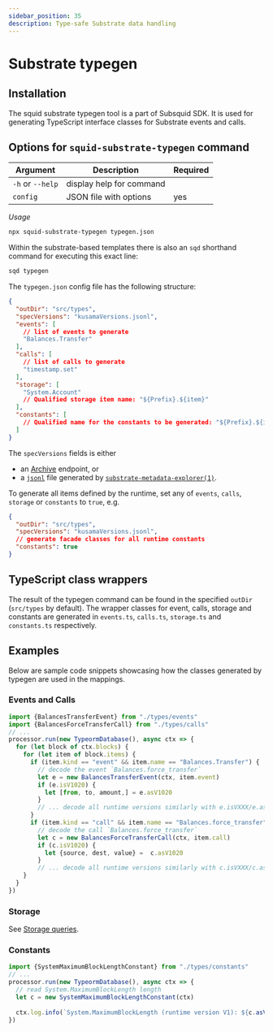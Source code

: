 ```yaml
---
sidebar_position: 35
description: Type-safe Substrate data handling
---
```


# Substrate typegen

## Installation

The squid substrate typegen tool is a part of Subsquid SDK. It is used for generating TypeScript interface classes for Substrate events and calls.

## Options for `squid-substrate-typegen` command

| Argument         | Description              | Required |
| ---------------- | ------------------------ | -------- |
| `-h` or `--help` | display help for command |          |
| `config`         | JSON file with options   | yes      |

*Usage*

```bash
npx squid-substrate-typegen typegen.json
```

Within the substrate-based templates there is also an `sqd` shorthand command for executing this exact line:

```bash
sqd typegen
```

The `typegen.json` config file has the following structure:
```json
{
  "outDir": "src/types",
  "specVersions": "kusamaVersions.jsonl",
  "events": [
    // list of events to generate
    "Balances.Transfer"
  ],
  "calls": [
    // list of calls to generate
    "timestamp.set"
  ],
  "storage": [
    "System.Account"
    // Qualified storage item name: "${Prefix}.${item}"
  ],
  "constants": [
    // Qualified name for the constants to be generated: "${Prefix}.${item}"
  ]
}
```
The `specVersions` fields is either
 - an [Archive](/archives) endpoint, or
 - a [`jsonl`](https://jsonlines.org) file generated by [`substrate-metadata-explorer(1)`](https://github.com/subsquid/squid-sdk/tree/master/substrate/substrate-metadata-explorer).

To generate all items defined by the runtime, set any of `events`, `calls`, `storage` or `constants` to `true`, e.g.

```json
{
  "outDir": "src/types",
  "specVersions": "kusamaVersions.jsonl",
  // generate facade classes for all runtime constants
  "constants": true
}
```

## TypeScript class wrappers

The result of the typegen command can be found in the specified `outDir` (`src/types` by default). The wrapper classes for event, calls, storage and constants are generated in `events.ts`, `calls.ts`, `storage.ts` and `constants.ts` respectively.

## Examples

Below are sample code snippets showcasing how the classes generated by typegen are used in the mappings.

### Events and Calls

```typescript
import {BalancesTransferEvent} from "./types/events"
import {BalancesForceTransferCall} from "./types/calls"
// ...
processor.run(new TypeormDatabase(), async ctx => {
  for (let block of ctx.blocks) {
    for (let item of block.items) {
      if (item.kind == "event" && item.name == "Balances.Transfer") {
        // decode the event `Balances.force_transfer`
        let e = new BalancesTransferEvent(ctx, item.event)
        if (e.isV1020) {            
          let [from, to, amount,] = e.asV1020
        } 
        // ... decode all runtime versions similarly with e.isVXXX/e.asVXXX
      }
      if (item.kind == "call" && item.name == "Balances.force_transfer") {
        // decode the call `Balances.force_transfer`
        let c = new BalancesForceTransferCall(ctx, item.call) 
        if (c.isV1020) {
          let {source, dest, value} =  c.asV1020
        }
        // ... decode all runtime versions similarly with c.isVXXX/c.asVXXX
    }
  }
})
```

### Storage

See [Storage queries](/substrate-indexing/storage-state-calls).

### Constants

```typescript
import {SystemMaximumBlockLengthConstant} from "./types/constants"
// ...
processor.run(new TypeormDatabase(), async ctx => {
  // read System.MaximumBlockLength length
  let c = new SystemMaximumBlockLengthConstant(ctx)
  
  ctx.log.info(`System.MaximumBlockLength (runtime version V1): ${c.asV1()}`)
})
```
